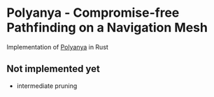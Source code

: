 # Polyanya - Compromise-free Pathfinding on a Navigation Mesh

Implementation of [Polyanya](https://www.ijcai.org/proceedings/2017/0070.pdf) in Rust


## Not implemented yet

* intermediate pruning
